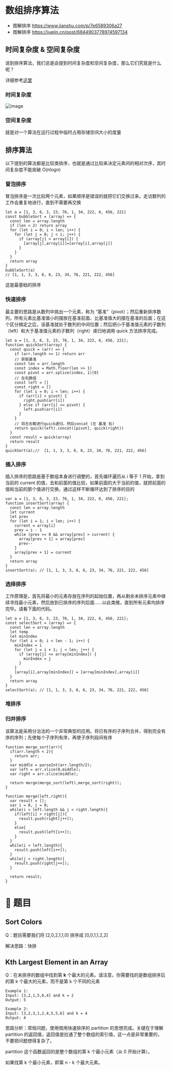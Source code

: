 # 数组排序算法



- 图解排序 https://www.jianshu.com/p/7e6589306a27
- 图解排序 https://juejin.cn/post/6844903778974597134



## 时间复杂度 & 空间复杂度



说到排序算法，我们总是会提到时间复杂度和空间复杂度，那么它们究竟是什么呢？



详细参考[这里](https://juejin.cn/post/6844903750985842695)



### 时间复杂度



![image](https://gw.alicdn.com/imgextra/i1/O1CN01hKUguw25oU4kkV8AR_!!6000000007573-2-tps-1200-960.png)



### 空间复杂度



就是对一个算法在运行过程中临时占用存储空间大小的度量



## 排序算法



以下提到的算法都是比较类排序，也就是通过比较来决定元素间的相对次序，其时间复杂度不能突破 O(nlogn)



### 冒泡排序



冒泡排序是一次比较两个元素，如果顺序是错误的就把它们交换过来。走访数列的工作会重复地进行，直到不需要再交换



```
let a = [1, 3, 6, 3, 23, 76, 1, 34, 222, 6, 456, 221]
const bubbleSort = (array) => {
  const len = array.length
  if (len < 2) return array
  for (let i = 0; i < len; i++) {
    for (let j = 0; j < i; j++) {
      if (array[j] > array[i]) {
        [array[j],array[i]]=[array[i],array[j]]
      }
    }
  }
  return array
}
bubbleSort(a)
// [1, 1, 3, 3, 6, 6, 23, 34, 76, 221, 222, 456]
```



这是最基础的排序



### 快速排序



最主要的思路是从数列中挑出一个元素，称为 “基准”（pivot）；然后重新排序数列，所有元素比基准值小的摆放在基准前面、比基准值大的摆在基准的后面；在这个区分搞定之后，该基准就处于数列的中间位置；然后把小于基准值元素的子数列（left）和大于基准值元素的子数列（right）递归地调用 quick 方法排序完成。



```
let a = [1, 3, 6, 3, 23, 76, 1, 34, 222, 6, 456, 221];
function quickSort(array) {
  const quick = (arr) => {
    if (arr.length <= 1) return arr
    // 获取基准
    const len = arr.length
    const index = Math.floor(len >> 1)
    const pivot = arr.splice(index, 1)[0]
    // 左右数组
    const left = []
    const right = []
    for (let i = 0; i < len; i++) {
      if (arr[i] > pivot) {
        right.push(arr[i])
      } else if (arr[i] <= pivot) {
        left.push(arr[i])
      }
    }
    // 将左右都进行quick递归，然后concat (左 基准 右)
    return quick(left).concat([pivot], quick(right))
  }
  const result = quick(array)
  return result
}
quickSort(a);//  [1, 1, 3, 3, 6, 6, 23, 34, 76, 221, 222, 456]
```



### 插入排序



插入排序的思路是基于数组本身进行调整的，首先循环遍历从 i 等于 1 开始，拿到当前的 current 的值，去和前面的值比较，如果前面的大于当前的值，就把前面的值和当前的那个值进行交换，通过这样不断循环达到了排序的目的

```
var a = [1, 3, 6, 3, 23, 76, 1, 34, 222, 6, 456, 221];
function insertSort(array) {
  const len = array.length
  let current
  let prev
  for (let i = 1; i < len; i++) {
    current = array[i]
    prev = i - 1
    while (prev >= 0 && array[prev] > current) {
      array[prev + 1] = array[prev]
      prev--
    }
    array[prev + 1] = current
  }
  return array
}
insertSort(a); // [1, 1, 3, 3, 6, 6, 23, 34, 76, 221, 222, 456]
```

### 选择排序



工作原理是，首先将最小的元素存放在序列的起始位置，再从剩余未排序元素中继续寻找最小元素，然后放到已排序的序列后面……以此类推，直到所有元素均排序完毕。请看下面的代码。



```
let a = [1, 3, 6, 3, 23, 76, 1, 34, 222, 6, 456, 221];
const selectSort = (array) => {
  const len = array.length
  let temp
  let minIndex
  for (let i = 0; i < len - 1; i++) {
    minIndex = i
    for (let j = i + 1; j < len; j++) {
      if (array[j] <= array[minIndex]) {
        minIndex = j
      }
    }
    [array[i],array[minIndex]] = [array[minIndex],array[i]]
  }
  return array
}
selectSort(a); // [1, 1, 3, 3, 6, 6, 23, 34, 76, 221, 222, 456]
```



### 堆排序



### 归并排序



该算法是采用分治法的一个非常典型的应用。将已有序的子序列合并，得到完全有序的序列；先使每个子序列有序，再使子序列段间有序

```
function merge_sort(arr){
  if(arr.length < 2){
    return arr;
  }
  var middle = parseInt(arr.length/2);
  var left = arr.slice(0,middle);
  var right = arr.slice(middle);
  
  return merge(merge_sort(left),merge_sort(right));
}

function merge(left,right){
  var result = [];
  var i = 0, j = 0;
  while(i < left.length && j < right.length){
    if(left[i] > right[j]){
      result.push(right[j++]);
    }
    else{
      result.push(left[i++]);
    }
  }
  while(i < left.length){
    result.push(left[i++]);
  }
  while(j < right.length){
    result.push(right[j++]);
  }
  
  return result;
}
```

# 🚀 题目



## Sort Colors

Q：题目需要我们将 [2,0,2,1,1,0] 排序成 [0,0,1,1,2,2] 

解决思路：快排





## Kth Largest Element in an Array

Q：在未排序的数组中找到第 **k** 个最大的元素。请注意，你需要找的是数组排序后的第 k 个最大的元素，而不是第 k 个不同的元素



```
Example 1:
Input: [3,2,1,5,6,4] and k = 2
Output: 5

Example 2:
Input: [3,2,3,1,2,4,5,5,6] and k = 4
Output: 4
```



思路分析：常规问题，使用借用快速排序的 partition 的思想完成。关键在于理解 partition 的返回值，返回值是拉通了整个数组的索引值，这一点是非常重要的，不要把问题想得复杂了。



partition 这个函数返回的是整个数组的第 k 个最小元素（从 0 开始计算）。

如果找第 k 个最小元素，即第 n - k 个最大元素。
